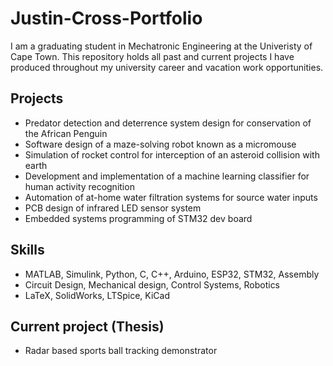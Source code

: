 # Justin-Cross-Portfolio
I am a graduating student in Mechatronic Engineering at the Univeristy of Cape Town.
This repository holds all past and current projects I have produced throughout my university career and vacation work opportunities.

## Projects

- Predator detection and deterrence system design for conservation of the African Penguin
- Software design of a maze-solving robot known as a micromouse
- Simulation of rocket control for interception of an asteroid collision with earth
- Development and implementation of a machine learning classifier for human activity recognition
- Automation of at-home water filtration systems for source water inputs
- PCB design of infrared LED sensor system
- Embedded systems programming of STM32 dev board

## Skills
- MATLAB, Simulink, Python, C, C++, Arduino, ESP32, STM32, Assembly
- Circuit Design, Mechanical design, Control Systems, Robotics
- LaTeX, SolidWorks, LTSpice, KiCad

## Current project (Thesis)
- Radar based sports ball tracking demonstrator
